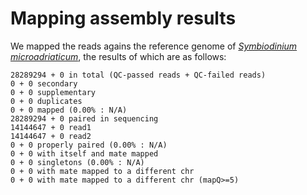 # Mapping assembly results

We mapped the reads agains the reference genome of 
[_Symbiodinium microadriaticum_](https://www.ncbi.nlm.nih.gov/assembly/GCA_001939145.1/), the results of which are
as follows:


    28289294 + 0 in total (QC-passed reads + QC-failed reads)
    0 + 0 secondary
    0 + 0 supplementary
    0 + 0 duplicates
    0 + 0 mapped (0.00% : N/A)
    28289294 + 0 paired in sequencing
    14144647 + 0 read1
    14144647 + 0 read2
    0 + 0 properly paired (0.00% : N/A)
    0 + 0 with itself and mate mapped
    0 + 0 singletons (0.00% : N/A)
    0 + 0 with mate mapped to a different chr
    0 + 0 with mate mapped to a different chr (mapQ>=5)
